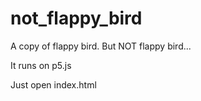 # not_flappy_bird
A copy of flappy bird. But NOT flappy bird...

It runs on p5.js

Just open index.html